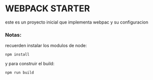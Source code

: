 # WEBPACK STARTER


este es un proyecto inicial que implementa webpac y su configuracion


### Notas:


recuerden instalar los modulos de node:

```
npm install

```

y para construir el build:

```
npm run build

```


